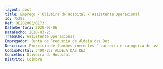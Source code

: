 ```yaml
--- 
layout: post
title: Emprego - Oliveira do Hospital - Assistente Operacional
Id: 75292
Ref: OE202003/0173
DataAbertura: 2020-03-06
DataFecho: 2020-03-23
Trabalho: Assistente Operacional
Empregador: Junta de Freguesia de Aldeia das Dez
Descricao: Exercício de funções inerentes à carreira e categoria de assistente de assistente operacional, com grau de complexidade 1, de acordo com o constante no anexo à Lei n.º 35 2014, de 20 de junho, nomeadamente Procede à remoção de lixos ou equiparados, varredura e limpeza de ruas, limpeza de sarjetas, lavagem das ruas públicas, limpeza de chafariz, remoção de lixeiras e extirpação de ervas  executa outras tarefas de apoio elementar podendo comportar esforço físico e conhecimentos práticos  assegura todas as ações necessárias ao bom funcionamento dos serviços que necessitem a sua colaboração.
CodigoPostal: 3400-237 ALDEIA DAS DEZ
Concelho: Oliveira do Hospital
Distrito: Coimbra
--- 
```

